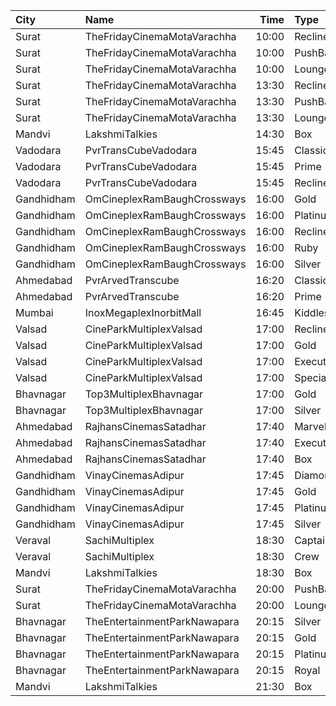 | City       | Name                         |  Time | Type         | Price | Capacity | Booked |
| :--------- | :--------------------------- | ----: | :----------- | ----: | -------: | -----: |
| Surat      | TheFridayCinemaMotaVarachha  | 10:00 | Recliner     |  200₹ |      115 |      2 |
| Surat      | TheFridayCinemaMotaVarachha  | 10:00 | PushBackSeat |  150₹ |      115 |      2 |
| Surat      | TheFridayCinemaMotaVarachha  | 10:00 | Lounger      |  150₹ |      115 |      2 |
| Surat      | TheFridayCinemaMotaVarachha  | 13:30 | Recliner     |  200₹ |       81 |      3 |
| Surat      | TheFridayCinemaMotaVarachha  | 13:30 | PushBackSeat |  150₹ |       81 |      3 |
| Surat      | TheFridayCinemaMotaVarachha  | 13:30 | Lounger      |  150₹ |       81 |      3 |
| Mandvi     | LakshmiTalkies               | 14:30 | Box          |  100₹ |       73 |      0 |
| Vadodara   | PvrTransCubeVadodara         | 15:45 | Classic      |  110₹ |       42 |      0 |
| Vadodara   | PvrTransCubeVadodara         | 15:45 | Prime        |  110₹ |       99 |      7 |
| Vadodara   | PvrTransCubeVadodara         | 15:45 | Recliner     |  300₹ |        8 |      0 |
| Gandhidham | OmCineplexRamBaughCrossways  | 16:00 | Gold         |  150₹ |       84 |      0 |
| Gandhidham | OmCineplexRamBaughCrossways  | 16:00 | Platinum     |  200₹ |       34 |      0 |
| Gandhidham | OmCineplexRamBaughCrossways  | 16:00 | Recliner     |  250₹ |       18 |      0 |
| Gandhidham | OmCineplexRamBaughCrossways  | 16:00 | Ruby         |  300₹ |       12 |      0 |
| Gandhidham | OmCineplexRamBaughCrossways  | 16:00 | Silver       |  120₹ |       68 |      0 |
| Ahmedabad  | PvrArvedTranscube            | 16:20 | Classic      |  150₹ |       33 |      0 |
| Ahmedabad  | PvrArvedTranscube            | 16:20 | Prime        |  150₹ |      100 |     18 |
| Mumbai     | InoxMegaplexInorbitMall      | 16:45 | Kiddles      |  200₹ |       17 |      0 |
| Valsad     | CineParkMultiplexValsad      | 17:00 | Recliner     |  200₹ |      100 |      0 |
| Valsad     | CineParkMultiplexValsad      | 17:00 | Gold         |  130₹ |      100 |      0 |
| Valsad     | CineParkMultiplexValsad      | 17:00 | Executive    |  110₹ |      100 |      0 |
| Valsad     | CineParkMultiplexValsad      | 17:00 | Special      |  110₹ |      100 |      0 |
| Bhavnagar  | Top3MultiplexBhavnagar       | 17:00 | Gold         |   70₹ |      100 |      0 |
| Bhavnagar  | Top3MultiplexBhavnagar       | 17:00 | Silver       |   70₹ |      100 |      0 |
| Ahmedabad  | RajhansCinemasSatadhar       | 17:40 | Marvel       |  130₹ |       26 |      0 |
| Ahmedabad  | RajhansCinemasSatadhar       | 17:40 | Executive    |  150₹ |       71 |      6 |
| Ahmedabad  | RajhansCinemasSatadhar       | 17:40 | Box          |  150₹ |        5 |      5 |
| Gandhidham | VinayCinemasAdipur           | 17:45 | Diamond      |  160₹ |      100 |      0 |
| Gandhidham | VinayCinemasAdipur           | 17:45 | Gold         |   80₹ |       77 |      0 |
| Gandhidham | VinayCinemasAdipur           | 17:45 | Platinum     |  160₹ |       32 |      0 |
| Gandhidham | VinayCinemasAdipur           | 17:45 | Silver       |   80₹ |       41 |      0 |
| Veraval    | SachiMultiplex               | 18:30 | Captain      |  100₹ |       68 |      8 |
| Veraval    | SachiMultiplex               | 18:30 | Crew         |  100₹ |       60 |     12 |
| Mandvi     | LakshmiTalkies               | 18:30 | Box          |  100₹ |       73 |      0 |
| Surat      | TheFridayCinemaMotaVarachha  | 20:00 | PushBackSeat |  200₹ |      119 |      0 |
| Surat      | TheFridayCinemaMotaVarachha  | 20:00 | Lounger      |  200₹ |      119 |      0 |
| Bhavnagar  | TheEntertainmentParkNawapara | 20:15 | Silver       |  100₹ |       42 |      0 |
| Bhavnagar  | TheEntertainmentParkNawapara | 20:15 | Gold         |  120₹ |       62 |      1 |
| Bhavnagar  | TheEntertainmentParkNawapara | 20:15 | Platinum     |  150₹ |       89 |      2 |
| Bhavnagar  | TheEntertainmentParkNawapara | 20:15 | Royal        |  220₹ |       62 |      4 |
| Mandvi     | LakshmiTalkies               | 21:30 | Box          |  100₹ |       73 |      0 |
